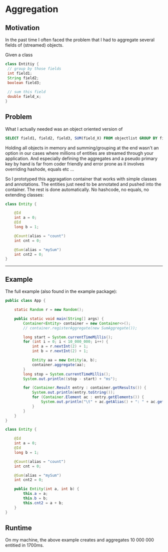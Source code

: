 # Aggregation

## Motivation
In the past time I often faced the problem that I had to aggregate several fields of (streamed) objects.

Given a class 
```java
class Entitiy {
 // group by those fields
 int field1;
 String field2;
 boolean field3;
 
 // sum this field
 double field_x;
}
```

## Problem
What I actually needed was an object oriented version of 
```sql
SELECT field1, field2, field3, SUM(field_X) FROM objectlist GROUP BY field1, field2, field3
```
Holding all objects in memory and summing/grouping at the end wasn't an option in our cases where millions of entities are streamed through your application. And especially defining the aggregates and a pseudo primary key by hand is far from coder friendly and error prone as it involves overriding hashode, equals etc ...

So I prototyped this aggragation container that works with simple classes and annotations.
The entities just need to be annotated and pushed into the container. The rest is done automatically. No hashcode, no equals, no extending classes:
```java
class Entity {

    @Id
    int a = 0;
    @Id
    long b = 1;

    @Count(alias = "count")
    int cnt = 0;

    @Sum(alias = "mySum")
    int cnt2 = 0;
}
```

---

## Example
The full example (also found in the example package):

```java
public class App {

    static Random r = new Random();

    public static void main(String[] args) {
        Container<Entity> container = new Container<>();
        // container.registerAggregate(new SumAggregate());

        long start = System.currentTimeMillis();
        for (int i = 0; i < 10_000_000; i++) {
            int a = r.nextInt(2) + 1;
            int b = r.nextInt(2) + 1;

            Entity aa = new Entity(a, b);
            container.aggregate(aa);
        }
        long stop = System.currentTimeMillis();
        System.out.println((stop - start) + "ms");

        for (Container.Result entry : container.getResults()) {
            System.out.println(entry.toString());
            for (Container.Element ac : entry.getElements()) {
                System.out.println("\t" + ac.getAlias() + ": " + ac.getValue());
            }
        }
    }
}

class Entity {

    @Id
    int a = 0;
    @Id
    long b = 1;

    @Count(alias = "count")
    int cnt = 0;

    @Sum(alias = "mySum")
    int cnt2 = 0;

    public Entity(int a, int b) {
        this.a = a;
        this.b = b;
        this.cnt2 = a + b;
    }
}
```

## Runtime
On my machine, the above example creates and aggregates 10 000 000 entitied in 1700ms.
